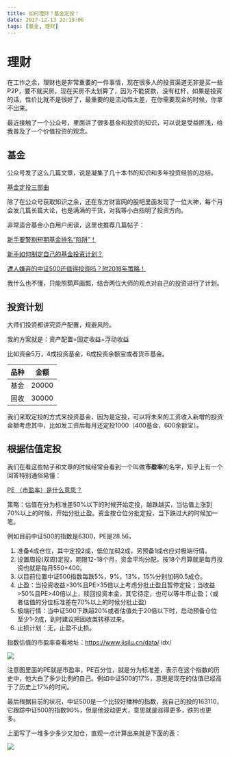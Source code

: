 ```yaml
---
title: 如何理财？基金定投！
date: 2017-12-13 22:19:06
tags: [基金, 理财]
---
```


# 理财

在工作之余，理财也是非常重要的一件事情，现在很多人的投资渠道无非是买一些P2P，要不就买房。现在买房不太划算了，因为不能贷款，没有杠杆，如果是投资的话，性价比就不是很好了，最重要的是流动性太差，在你需要现金的时候，你拿不出来。

最近接触了一个公众号，里面讲了很多基金和投资的知识，可以说是受益匪浅，给我普及了一个价值投资的观念。



## 基金

公众号发了这么几篇文章，说是凝集了几十本书的知识和多年投资经验的总结。

[基金定投三部曲](https://mp.weixin.qq.com/s/Da3BfeXhT_2NR0Ywr2FgRA)

<!--more-->

除了在公众号获取知识之余，还在东方财富网的股吧里面发现了一位大神，每个月会发几篇长篇大论，也是满满的干货，对我等小白指明了投资方向。

非常适合基金小白用户阅读，这里也推荐几篇帖子：

[新手要警剔短期基金排名“陷阱”！](http://guba.eastmoney.com/news,of000311,719343468.html)

[新手如何制定自己的基金投资计划？](http://guba.eastmoney.com/news,of000311,707656802.html)

[遭人嫌弃的中证500还值得投资吗？附2018年策略！](http://guba.eastmoney.com/news,of000478,732721508.html)

我什么也不懂，只能照葫芦画瓢，结合两位大师的观点对自己的投资进行了计划。


## 投资计划

大师们投资都讲究资产配置，规避风险。

我的方案就是：资产配置=固定收益+浮动收益

比如资金5万，4成投资基金，6成投资余额宝或者货币基金。


| 品种        | 金额         | 
| ---------- |:-----------:| 
| 基金      | 20000 | 
| 固收   | 30000  |  



我们采取定投的方式来投资基金，因为是定投，可以将未来的工资收入新增的投资金额考虑其中，比如发工资后每月还定投1000（400基金，600余额宝）。


## 根据估值定投

我们在看这些帖子和文章的时候经常会看到一个叫做**市盈率**的名字，知乎上有一个回答特别通俗易懂：

[PE （市盈率）是什么意思？](https://www.zhihu.com/question/20245733。)

策略：估值在分为标准差50%以下的时候开始定投，越跌越买，当估值上涨到70%以上的时候，开始分批止盈。资金按仓位分批定投，当下跌过大的时候加一笔。  

例如目前中证500的指数是6300，PE是28.56。

1. 准备4成仓位，其中定投2成，低位加码2成，另预备1成仓应对极端行情。
2. 设置周投(双周)定投，期限12-18个月，资金平均分配，按18个月算就是每月投资也就是每月550+400。
3. 以目前位置中证500指数每跌5%，9%，13%，15%分别加码0.5成仓。
4. 止盈：当投资收益>30%且PE>35倍以上考虑分批止盈且暂停定投；当收益>50%且PE>40倍以上，赎回投资本金，其它待定，也可以等牛市止盈；（或者估值的分位标准差在70%以上的时候分批止盈）
5. 极端行情：当中证500下跌超20%或者估值处于20倍以下时，启动预备仓位至少1-2成，到时建议把固收类转移过来。
6. 止损计划：无，止盈不止损。
    

指数估值的市盈率查看地址：https://www.jisilu.cn/data/
idx/

![](/img/jijing/jj1.png)

注意图里面的PE就是市盈率，PE百分位，就是分为标准差，表示在这个指数的历史中，他大白了多少比例的自己。例如中证500的17%，意思是现在的估值已经高于了历史上17%的时间。


最后根据目前的状况，中证500是一个比较好播种的指数，我自己的投的163110，它跟踪中证500的指数90%，但是他波动更大，意思就是涨得更多，跌的也更多。

上面写了一堆多少多少又加仓，直观一点计算出来就是下面的表：

![](/img/jijing/jj2.png)
